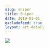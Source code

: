 ```yaml
---
slug: sniper
title: Sniper
date: 2019-01-01
excludefeed: true
layout: art-detail
---
```

![](/art/sniper.webp)
